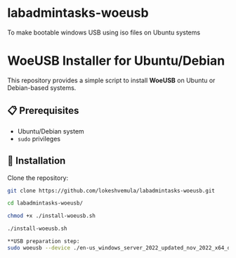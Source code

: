 # labadmintasks-woeusb
To make bootable windows USB using iso files on Ubuntu systems
# WoeUSB Installer for Ubuntu/Debian

This repository provides a simple script to install **WoeUSB** on Ubuntu or Debian-based systems.

## 📋 Prerequisites
- Ubuntu/Debian system
- `sudo` privileges

## 🚀 Installation

Clone the repository:
```bash
git clone https://github.com/lokeshvemula/labadmintasks-woeusb.git

cd labadmintasks-woeusb/

chmod +x ./install-woeusb.sh

./install-woeusb.sh

**USB preparation step:
sudo woeusb --device ./en-us_windows_server_2022_updated_nov_2022_x64_dvd_8d436d40.iso /dev/sdc
